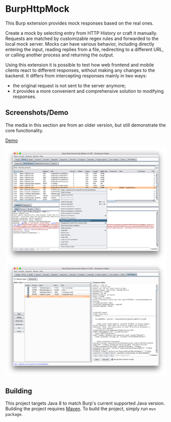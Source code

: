 # BurpHttpMock

This Burp extension provides mock responses based on the real ones. 

Create a mock by selecting entry from HTTP History or craft it manually. Requests are matched by customizable regex rules and forwarded to the local mock server. Mocks can have various behavior, including directly entering the input, reading replies from a file, redirecting to a different URL, or calling another process and returning the output.

Using this extension it is possible to test how web frontend and mobile clients react to different responses, without making any changes to the backend.
It differs from intercepting responses mainly in two ways: 
- the original request is not sent to the server anymore;
- it provides a more convenient and comprehensive solution to modifying responses.

## Screenshots/Demo

The media in this section are from an older version, but still demonstrate the core functionality.

[Demo](https://drive.google.com/file/d/1jypD6-CnpSv25IVnMFt-o3rnljbMqsAv)

![screen 3](https://raw.githubusercontent.com/LogicalTrust/materials/master/burp-httpmock/1.png)
![screen 1](https://raw.githubusercontent.com/LogicalTrust/materials/master/burp-httpmock/2.png)

## Building

This project targets Java 8 to match Burp's current supported Java version. Building the project requires [Maven](https://maven.apache.org). To build the project, simply run `mvn package`.